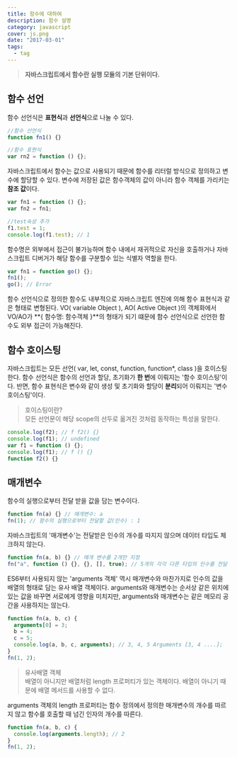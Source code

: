 ```yaml
---
title: 함수에 대하여
description: 함수 설명
category: javascript
cover: js.png
date: "2017-03-01"
tags:
  - tag
---
```


> **자바스크립트에서 함수란 실행 모듈의 기본 단위이다.**

## 함수 선언

함수 선언식은 **표현식**과 **선언식**으로 나눌 수 있다.

```js
//함수 선언식
function fn1() {}

//함수 표현식
var rn2 = function () {};
```

자바스크립트에서 함수는 값으로 사용되기 때문에 함수를 리터럴 방식으로 정의하고 변수에 할당할 수 있다.
변수에 저장된 값은 함수객체의 값이 아니라 함수 객체를 가리키는 **참조 값**이다.

```js
var fn1 = function () {};
var fn2 = fn1;

//test속성 추가
f1.test = 1;
console.log(f1.test); // 1
```

함수명은 외부에서 접근이 불가능하며 함수 내에서 재귀적으로 자신을 호출하거나 자바스크립트 디버거가 해당 함수를 구분할수 있는 식별자 역할을 한다.

```js
var fn1 = function go() {};
fn1();
go(); // Error
```

함수 선언식으로 정의한 함수도 내부적으로 자바스크립트 엔진에 의해 함수 표현식과 같은 형태로 변형된다. VO( variable Object ), AO( Active Object )의 객체화에서 VO/AO가 **{ 함수명: 함수객체 }**의 형태가 되기 떄문에 함수 선언식으로 선언한 함수도 외부 접근이 가능해진다.

## 함수 호이스팅

자바스크립트는 모든 선언( var, let, const, function, function\*, class )을 호이스팅 한다.
함수 선언식은 함수의 선언과 할당, 초기화가 **한 번**에 이뤄지는 '함수 호이스팅'이다. 반면, 함수 표현식은 변수와 같이 생성 및 초기화와 할당이 **분리**되어 이뤄지는 '변수 호이스팅'이다.

> 호이스팅이란?  
> 모든 선언문이 해당 scope의 선두로 옮겨진 것처럼 동작하는 특성을 말한다.

```js
console.log(f2); // f f2() {}
console.log(f1); // undefined
var f1 = function () {};
console.log(f1); // f () {}
function f2() {}
```

## 매개변수

함수의 실행으로부터 전달 받을 값을 담는 변수이다.

```js
function fn(a) {} // 매개변수: a
fn(1); // 함수의 실행으로부터 전달할 값(인수) : 1
```

자바스크립트의 '매개변수'는 전달받은 인수의 개수를 따지지 않으며 데이터 타입도 체크하지 않는다.

```js
function fn(a, b) {} // 매개 변수를 2개만 지정
fn("a", function () {}, {}, [], true); // 5개의 각각 다른 타입의 인수를 전달 해도 에러가 나지 않는다.
```

ES6부터 사용되지 않는 'arguments 객체' 역시 매개변수와 마찬가지로 인수의 값을 배열의 형태로 담는 유사 배열 객체이다. arguments와 매개변수는 순서상 같은 위치에 있는 값을 바꾸면 서로에게 영향을 미치지만, arguments와 매개변수는 같은 메모리 공간을 사용하지는 않는다.

```js
function fn(a, b, c) {
  arguments[0] = 3;
  b = 4;
  c = 5;
  console.log(a, b, c, arguments); // 3, 4, 5 Arguments [3, 4 ....];
}
fn(1, 2);
```

> 유사배열 객체  
> 배열이 아니지만 배열처럼 length 프로퍼티가 있는 객체이다. 배열이 아니기 때문에 배열 메서드를 사용할 수 없다.

arguments 객체의 length 프로퍼티는 함수 정의에서 정의한 매개변수의 개수를 따르지 않고 함수를 호출할 때 넘긴 인자의 개수를 따른다.

```js
function fn(a, b, c) {
  console.log(arguments.length); // 2
}
fn(1, 2);
```
